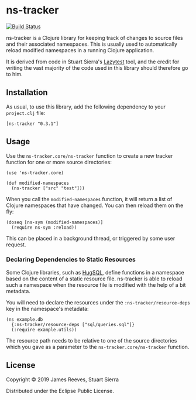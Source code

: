 # ns-tracker

[![Build Status](https://travis-ci.org/weavejester/ns-tracker.svg?branch=master)](https://travis-ci.org/weavejester/ns-tracker)

ns-tracker is a Clojure library for keeping track of changes to source
files and their associated namespaces. This is usually used to
automatically reload modified namespaces in a running Clojure
application.

It is derived from code in Stuart Sierra's [Lazytest][1] tool, and the
credit for writing the vast majority of the code used in this library
should therefore go to him.

[1]: https://github.com/stuartsierra/lazytest

## Installation

As usual, to use this library, add the following dependency to your
`project.clj` file:

    [ns-tracker "0.3.1"]

## Usage

Use the `ns-tracker.core/ns-tracker` function to create a new tracker
function for one or more source directories:

    (use 'ns-tracker.core)

    (def modified-namespaces
      (ns-tracker ["src" "test"]))

When you call the `modified-namespaces` function, it will return a list
of Clojure namespaces that have changed. You can then reload them on
the fly:

    (doseq [ns-sym (modified-namespaces)]
      (require ns-sym :reload))

This can be placed in a background thread, or triggered by some user
request.

### Declaring Dependencies to Static Resources

Some Clojure libraries, such as
[HugSQL](https://www.hugsql.org/#using-def-db-fns), define functions in
a namespace based on the content of a static resource file. ns-tracker
is able to reload such a namespace when the resource file is modified
with the help of a bit metadata.

You will need to declare the resources under the
`:ns-tracker/resource-deps` key in the namespace's metadata:

    (ns example.db
      {:ns-tracker/resource-deps ["sql/queries.sql"]}
      (:require example.utils))    

The resource path needs to be relative to one of the source directories
which you gave as a parameter to the `ns-tracker.core/ns-tracker`
function.

## License

Copyright © 2019 James Reeves, Stuart Sierra

Distributed under the Eclipse Public License.

